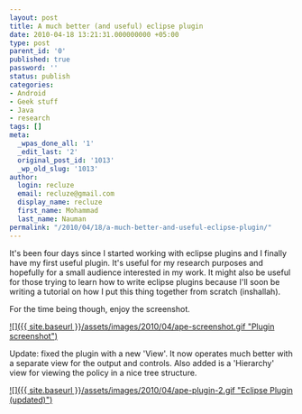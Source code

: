 ```yaml
---
layout: post
title: A much better (and useful) eclipse plugin
date: 2010-04-18 13:21:31.000000000 +05:00
type: post
parent_id: '0'
published: true
password: ''
status: publish
categories:
- Android
- Geek stuff
- Java
- research
tags: []
meta:
  _wpas_done_all: '1'
  _edit_last: '2'
  original_post_id: '1013'
  _wp_old_slug: '1013'
author:
  login: recluze
  email: recluze@gmail.com
  display_name: recluze
  first_name: Mohammad
  last_name: Nauman
permalink: "/2010/04/18/a-much-better-and-useful-eclipse-plugin/"
---
```

It's been four days since I started working with eclipse plugins and I finally have my first useful plugin. It's useful for my research purposes and hopefully for a small audience interested in my work. It might also be useful for those trying to learn how to write eclipse plugins because I'll soon be writing a tutorial on how I put this thing together from scratch (inshallah).

For the time being though, enjoy the screenshot.

[![]({{ site.baseurl }}/assets/images/2010/04/ape-screenshot.gif "Plugin screenshot")](http://recluze.files.wordpress.com/2010/04/ape-screenshot.gif)

Update: fixed the plugin with a new 'View'. It now operates much better with a separate view for the output and controls. Also added is a 'Hierarchy' view for viewing the policy in a nice tree structure.

[![]({{ site.baseurl }}/assets/images/2010/04/ape-plugin-2.gif "Eclipse Plugin (updated)")](http://recluze.files.wordpress.com/2010/04/ape-plugin-2.gif)

